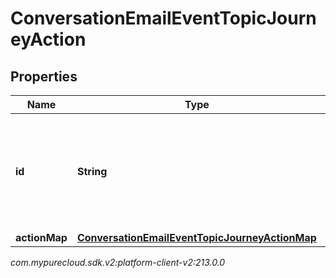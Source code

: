 # ConversationEmailEventTopicJourneyAction


## Properties

| Name | Type | Description | Notes |
| ------------ | ------------- | ------------- | ------------- |
| **id** | **String** | The ID of an action from the Journey System (an action is spawned from an actionMap) |  [optional] |
| **actionMap** | [**ConversationEmailEventTopicJourneyActionMap**](ConversationEmailEventTopicJourneyActionMap) |  |  [optional] |




_com.mypurecloud.sdk.v2:platform-client-v2:213.0.0_
